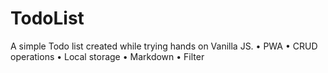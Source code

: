 # TodoList

A simple Todo list created while trying hands on Vanilla JS.
•	PWA
•	CRUD operations
•	Local storage
•	Markdown
•	Filter

